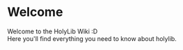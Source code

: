 <title>HolyLib Wiki</title>

# Welcome

Welcome to the HolyLib Wiki :D  
Here you'll find everything you need to know about holylib.  